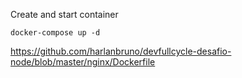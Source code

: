 Create and start container

```
docker-compose up -d
```

https://github.com/harlanbruno/devfullcycle-desafio-node/blob/master/nginx/Dockerfile
